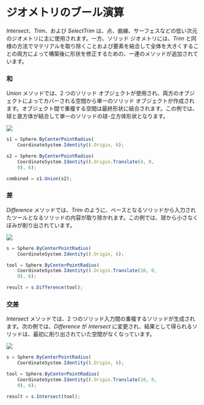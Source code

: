 # ジオメトリのブール演算

_Intersect_、_Trim_、および _SelectTrim_ は、点、曲線、サーフェスなどの低い次元のジオメトリに主に使用されます。一方、ソリッド ジオメトリには、_Trim_ と同様の方法でマテリアルを取り除くことおよび要素を結合して全体を大きくすることの両方によって構築後に形状を修正するための、一連のメソッドが追加されています。

### 和

_Union_ メソッドでは、2 つのソリッド オブジェクトが使用され、両方のオブジェクトによってカバーされる空間から単一のソリッド オブジェクトが作成されます。オブジェクト間で重複する空間は最終形状に結合されます。この例では、球と直方体が結合して単一のソリッドの球-立方体形状となります。

![](../images/8-2/9/GeometricBooleans\_01.png)

```js
s1 = Sphere.ByCenterPointRadius(
    CoordinateSystem.Identity().Origin, 6);

s2 = Sphere.ByCenterPointRadius(
    CoordinateSystem.Identity().Origin.Translate(4, 0,
    0), 6);

combined = s1.Union(s2);
```

### 差

_Difference_ メソッドでは、_Trim_ のように、ベースとなるソリッドから入力されたツールとなるソリッドの内容が取り除かれます。この例では、球から小さなくぼみが削り出されています。

![](../images/8-2/9/GeometricBooleans\_02.png)

```js
s = Sphere.ByCenterPointRadius(
    CoordinateSystem.Identity().Origin, 6);

tool = Sphere.ByCenterPointRadius(
    CoordinateSystem.Identity().Origin.Translate(10, 0,
    0), 6);

result = s.Difference(tool);
```

### 交差

_Intersect_ メソッドでは、2 つのソリッド入力間の重複するソリッドが生成されます。次の例では、_Difference_ が _Intersect_ に変更され、結果として得られるソリッドは、最初に削り出されていた空間がなくなっています。

![](../images/8-2/9/GeometricBooleans\_03.png)

```js
s = Sphere.ByCenterPointRadius(
    CoordinateSystem.Identity().Origin, 6);

tool = Sphere.ByCenterPointRadius(
    CoordinateSystem.Identity().Origin.Translate(10, 0,
    0), 6);

result = s.Intersect(tool);
```
